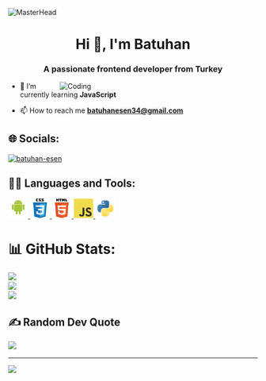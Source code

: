 ![MasterHead](https://i.imgur.com/mtVyPBC.gif)

<h1 align="center">Hi 👋, I'm Batuhan</h1>
<h3 align="center">A passionate frontend developer from Turkey</h3>
<img align="right" alt="Coding" width="400" src="https://media.giphy.com/media/JIX9t2j0ZTN9S/giphy.gif">





- 🌱 I’m currently learning **JavaScript**

- 📫 How to reach me **batuhanesen34@gmail.com**

## 🌐 Socials:
<p align="left">
<a href="https://linkedin.com/in/batuhan-esen" target="blank"><img align="center" src="https://raw.githubusercontent.com/rahuldkjain/github-profile-readme-generator/master/src/images/icons/Social/linked-in-alt.svg" alt="batuhan-esen" height="30" width="40" /></a>
</p>

## 👨‍💻 Languages and Tools:
 <p align="left"> <a href="https://developer.android.com" target="_blank" rel="noreferrer"> <img src="https://raw.githubusercontent.com/devicons/devicon/master/icons/android/android-original-wordmark.svg" alt="android" width="40" height="40"/> </a> <a href="https://www.w3schools.com/css/" target="_blank" rel="noreferrer"> <img src="https://raw.githubusercontent.com/devicons/devicon/master/icons/css3/css3-original-wordmark.svg" alt="css3" width="40" height="40"/> </a> <a href="https://www.w3.org/html/" target="_blank" rel="noreferrer"> <img src="https://raw.githubusercontent.com/devicons/devicon/master/icons/html5/html5-original-wordmark.svg" alt="html5" width="40" height="40"/> </a> <a href="https://developer.mozilla.org/en-US/docs/Web/JavaScript" target="_blank" rel="noreferrer"> <img src="https://raw.githubusercontent.com/devicons/devicon/master/icons/javascript/javascript-original.svg" alt="javascript" width="40" height="40"/> </a> <a href="https://www.python.org" target="_blank" rel="noreferrer"> <img src="https://raw.githubusercontent.com/devicons/devicon/master/icons/python/python-original.svg" alt="python" width="40" height="40"/> </a> </p>

# 📊 GitHub Stats:
![](https://github-readme-stats.vercel.app/api?username=batuhanesn&theme=midnight-purple&hide_border=false&include_all_commits=false&count_private=false)<br/>
![](https://github-readme-streak-stats.herokuapp.com/?user=batuhanesn&theme=midnight-purple&hide_border=false)<br/>
![](https://github-readme-stats.vercel.app/api/top-langs/?username=batuhanesn&theme=midnight-purple&hide_border=false&include_all_commits=false&count_private=false&layout=compact)

## ✍️ Random Dev Quote
![](https://quotes-github-readme.vercel.app/api?type=horizontal&theme=radical)

---
[![](https://visitcount.itsvg.in/api?id=batuhanesn&icon=6&color=0)](https://visitcount.itsvg.in)
